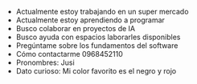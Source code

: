 <!-- ## Hi there 👋 -->

-  Actualmente estoy trabajando en un super mercado 
-  Actualmente estoy aprendiendo a programar 
-  Busco colaborar en proyectos de IA 
-  Busco ayuda con espacios laborarles disponibles 
-  Pregúntame sobre los fundamentos del software 
-  Cómo contactarme 0968452110
-  Pronombres: Jusi
-  Dato curioso: Mi color favorito es el negro y rojo 

